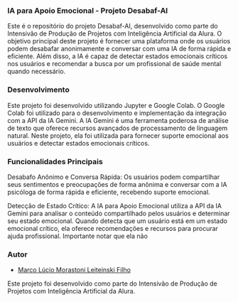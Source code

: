 ### IA para Apoio Emocional - Projeto Desabaf-AI 
Este é o repositório do projeto Desabaf-AI, desenvolvido como parte do Intensivão de Produção de Projetos com Inteligência Artificial da Alura. O objetivo principal deste projeto é fornecer uma plataforma onde os usuários podem desabafar anonimamente e conversar com uma IA de forma rápida e eficiente. Além disso, a IA é capaz de detectar estados emocionais críticos nos usuários e recomendar a busca por um profissional de saúde mental quando necessário.

###  Desenvolvimento
Este projeto foi desenvolvido utilizando Jupyter e Google Colab. O Google Colab foi utilizado para o desenvolvimento e implementação da integração com a API da IA Gemini. A IA Gemini é uma ferramenta poderosa de análise de texto que oferece recursos avançados de processamento de linguagem natural. Neste projeto, ela foi utilizada para fornecer suporte emocional aos usuários e detectar estados emocionais críticos.

### Funcionalidades Principais
Desabafo Anônimo e Conversa Rápida: Os usuários podem compartilhar seus sentimentos e preocupações de forma anônima e conversar com a IA psicóloga de forma rápida e eficiente, recebendo suporte emocional.

Detecção de Estado Crítico: A IA para Apoio Emocional utiliza a API da IA Gemini para analisar o conteúdo compartilhado pelos usuários e determinar seu estado emocional. Quando detecta que um usuário está em um estado emocional crítico, ela oferece recomendações e recursos para procurar ajuda profissional. Importante notar que ela não 

### Autor

- [Marco Lúcio Morastoni Leiteinski Filho](https://github.com/marcomorastoni)

Este projeto foi desenvolvido como parte do Intensivão de Produção de Projetos com Inteligência Artificial da Alura.


